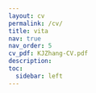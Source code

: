```yaml
---
layout: cv
permalink: /cv/
title: vita
nav: true
nav_order: 5
cv_pdf: KJZhang-CV.pdf
description: 
toc:
  sidebar: left
---
```

